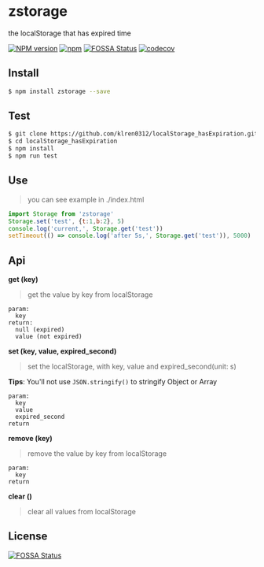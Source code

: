 # zstorage
the localStorage that has expired time

[![NPM version][npm-image]][npm-url]
[![npm](https://img.shields.io/npm/dt/zstorage.svg)](https://www.npmjs.com/package/zstorage)
[![FOSSA Status](https://app.fossa.io/api/projects/git%2Bgithub.com%2Fklren0312%2FlocalStorage_hasExpiration.svg?type=shield)](https://app.fossa.io/projects/git%2Bgithub.com%2Fklren0312%2FlocalStorage_hasExpiration?ref=badge_shield)
[![codecov](https://codecov.io/gh/klren0312/localStorage_hasExpiration/branch/master/graph/badge.svg)](https://codecov.io/gh/klren0312/localStorage_hasExpiration)

[npm-image]: https://img.shields.io/badge/npm-v1.0.9-blue.svg
[npm-url]: https://www.npmjs.com/package/zstorage



## Install
```bash
$ npm install zstorage --save
```

## Test
```bash
$ git clone https://github.com/klren0312/localStorage_hasExpiration.git
$ cd localStorage_hasExpiration
$ npm install
$ npm run test
```
## Use
> you can see example in ./index.html

```javascript
import Storage from 'zstorage'
Storage.set('test', {t:1,b:2}, 5)
console.log('current,', Storage.get('test'))
setTimeout(() => console.log('after 5s,', Storage.get('test')), 5000)
```

## Api

**get (key)**
>get the value by key from localStorage

```
param: 
  key
return:
  null (expired)
  value (not expired)
```
**set (key, value, expired_second)**
> set the localStorage, with key, value and expired_second(unit: s)

**Tips**: You'll not use `JSON.stringify()` to stringify Object or Array

```
param:
  key
  value
  expired_second
return
```
**remove (key)**
> remove the value by key from localStorage

```
param:
  key
return
```
**clear ()**
> clear all values from localStorage

## License
[![FOSSA Status](https://app.fossa.io/api/projects/git%2Bgithub.com%2Fklren0312%2FlocalStorage_hasExpiration.svg?type=large)](https://app.fossa.io/projects/git%2Bgithub.com%2Fklren0312%2FlocalStorage_hasExpiration?ref=badge_large)
